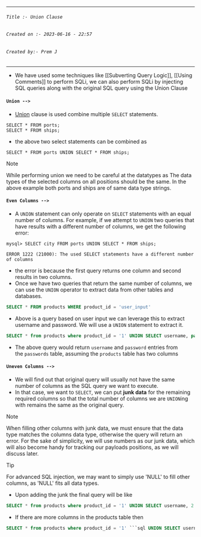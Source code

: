 
***
###### `Title :- Union Clause`
###### `Created on :- 2023-06-16 - 22:57`
###### `Created by:- Prem J`
***

- We have used some techniques like [[Subverting Query Logic]], [[Using Comments]] to perform SQLi, we can also perform SQLi by injecting SQL queries along with the original SQL query using the Union Clause

#### `Union -->`

- [Union](https://dev.mysql.com/doc/refman/8.0/en/union.html) clause is used combine multiple `SELECT` statements.

```shell-session
SELECT * FROM ports;
SELECT * FROM ships;
```

- the above two select statements can be combined as 

```shell-session
SELECT * FROM ports UNION SELECT * FROM ships;
```

>[!Note]
>While performing union we need to be careful at the datatypes as The data types of the selected columns on all positions should be the same. In the above example both ports and ships are of same data type strings.

#### `Even Columns -->`

- A `UNION` statement can only operate on `SELECT` statements with an equal number of columns. For example, if we attempt to `UNION` two queries that have results with a different number of columns, we get the following error:

```shell-session
mysql> SELECT city FROM ports UNION SELECT * FROM ships;

ERROR 1222 (21000): The used SELECT statements have a different number of columns
```

- the error is because the first query returns one column and second results in two columns.
- Once we have two queries that return the same number of columns, we can use the `UNION` operator to extract data from other tables and databases.

```sql
SELECT * FROM products WHERE product_id = 'user_input'
```

- Above is a query based on user input we can leverage this to extract username and password. We will use a `UNION` statement to extract it.

```sql
SELECT * from products where product_id = '1' UNION SELECT username, password from passwords-- '
```

- The above query would return `username` and `password` entries from the `passwords` table, assuming the `products` table has two columns

#### `Uneven Columns -->`

- We will find out that original query will usually not have the same number of columns as the SQL query we want to execute.
- In that case, we want to `SELECT`, we can put **junk data** for the remaining required columns so that the total number of columns we are `UNION`ing with remains the same as the original query.

>[!Note]
>When filling other columns with junk data, we must ensure that the data type matches the columns data type, otherwise the query will return an error. For the sake of simplicity, we will use numbers as our junk data, which will also become handy for tracking our payloads positions, as we will discuss later.

>[!tip]
>For advanced SQL injection, we may want to simply use 'NULL' to fill other columns, as 'NULL' fits all data types.

- Upon adding the junk the final query will be like

```sql
SELECT * from products where product_id = '1' UNION SELECT username, 2 from passwords
```

- If there are more columns in the products table then

```sql
SELECT * from products where product_id = '1' ```sql UNION SELECT username, 2, 3, 4 from passwords-- '
```

